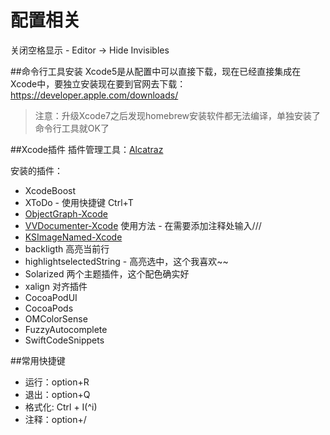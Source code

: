 # 配置相关

关闭空格显示 - Editor -> Hide Invisibles

##命令行工具安装
Xcode5是从配置中可以直接下载，现在已经直接集成在Xcode中，要独立安装现在要到官网去下载：
https://developer.apple.com/downloads/

> 注意：升级Xcode7之后发现homebrew安装软件都无法编译，单独安装了命令行工具就OK了

##Xcode插件
插件管理工具：[Alcatraz](https://github.com/supermarin/Alcatraz)

安装的插件：

- XcodeBoost
- XToDo - 使用快捷键 Ctrl+T
- [ObjectGraph-Xcode](https://github.com/vampirewalk/ObjectGraph-Xcode)
- [VVDocumenter-Xcode](https://github.com/onevcat/VVDocumenter-Xcode) 使用方法 - 在需要添加注释处输入///
- [KSImageNamed-Xcode](https://github.com/ksuther/KSImageNamed-Xcode)
- backligth 高亮当前行
- highlightselectedString - 高亮选中，这个我喜欢~~
- Solarized 两个主题插件，这个配色确实好
- xalign 对齐插件    
- CocoaPodUI
- CocoaPods              
- OMColorSense 
- FuzzyAutocomplete
- SwiftCodeSnippets



##常用快捷键
- 运行：option+R
- 退出：option+Q
- 格式化:  Ctrl + I(^i)
- 注释：option+/
